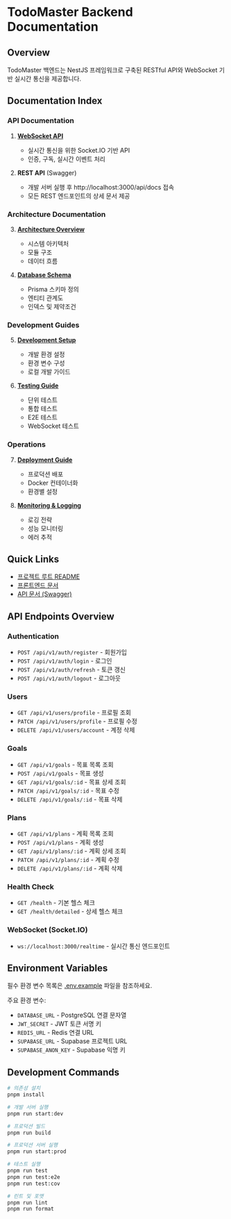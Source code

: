 # TodoMaster Backend Documentation

## Overview

TodoMaster 백엔드는 NestJS 프레임워크로 구축된 RESTful API와 WebSocket 기반 실시간 통신을 제공합니다.

## Documentation Index

### API Documentation

1. **[WebSocket API](./websocket-api.md)**
   - 실시간 통신을 위한 Socket.IO 기반 API
   - 인증, 구독, 실시간 이벤트 처리

2. **REST API** (Swagger)
   - 개발 서버 실행 후 http://localhost:3000/api/docs 접속
   - 모든 REST 엔드포인트의 상세 문서 제공

### Architecture Documentation

3. **[Architecture Overview](./architecture.md)**
   - 시스템 아키텍처
   - 모듈 구조
   - 데이터 흐름

4. **[Database Schema](./database-schema.md)**
   - Prisma 스키마 정의
   - 엔티티 관계도
   - 인덱스 및 제약조건

### Development Guides

5. **[Development Setup](./development-setup.md)**
   - 개발 환경 설정
   - 환경 변수 구성
   - 로컬 개발 가이드

6. **[Testing Guide](./testing-guide.md)**
   - 단위 테스트
   - 통합 테스트
   - E2E 테스트
   - WebSocket 테스트

### Operations

7. **[Deployment Guide](./deployment-guide.md)**
   - 프로덕션 배포
   - Docker 컨테이너화
   - 환경별 설정

8. **[Monitoring & Logging](./monitoring.md)**
   - 로깅 전략
   - 성능 모니터링
   - 에러 추적

## Quick Links

- [프로젝트 루트 README](../../README.md)
- [프론트엔드 문서](../../frontend/docs/README.md)
- [API 문서 (Swagger)](http://localhost:3000/api/docs)

## API Endpoints Overview

### Authentication
- `POST /api/v1/auth/register` - 회원가입
- `POST /api/v1/auth/login` - 로그인
- `POST /api/v1/auth/refresh` - 토큰 갱신
- `POST /api/v1/auth/logout` - 로그아웃

### Users
- `GET /api/v1/users/profile` - 프로필 조회
- `PATCH /api/v1/users/profile` - 프로필 수정
- `DELETE /api/v1/users/account` - 계정 삭제

### Goals
- `GET /api/v1/goals` - 목표 목록 조회
- `POST /api/v1/goals` - 목표 생성
- `GET /api/v1/goals/:id` - 목표 상세 조회
- `PATCH /api/v1/goals/:id` - 목표 수정
- `DELETE /api/v1/goals/:id` - 목표 삭제

### Plans
- `GET /api/v1/plans` - 계획 목록 조회
- `POST /api/v1/plans` - 계획 생성
- `GET /api/v1/plans/:id` - 계획 상세 조회
- `PATCH /api/v1/plans/:id` - 계획 수정
- `DELETE /api/v1/plans/:id` - 계획 삭제

### Health Check
- `GET /health` - 기본 헬스 체크
- `GET /health/detailed` - 상세 헬스 체크

### WebSocket (Socket.IO)
- `ws://localhost:3000/realtime` - 실시간 통신 엔드포인트

## Environment Variables

필수 환경 변수 목록은 [.env.example](../.env.example) 파일을 참조하세요.

주요 환경 변수:
- `DATABASE_URL` - PostgreSQL 연결 문자열
- `JWT_SECRET` - JWT 토큰 서명 키
- `REDIS_URL` - Redis 연결 URL
- `SUPABASE_URL` - Supabase 프로젝트 URL
- `SUPABASE_ANON_KEY` - Supabase 익명 키

## Development Commands

```bash
# 의존성 설치
pnpm install

# 개발 서버 실행
pnpm run start:dev

# 프로덕션 빌드
pnpm run build

# 프로덕션 서버 실행
pnpm run start:prod

# 테스트 실행
pnpm run test
pnpm run test:e2e
pnpm run test:cov

# 린트 및 포맷
pnpm run lint
pnpm run format
```